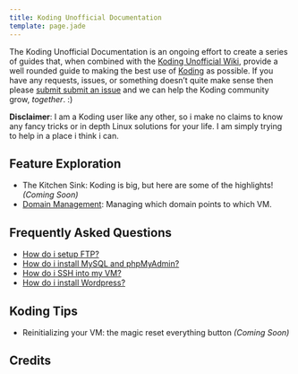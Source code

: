```yaml
---
title: Koding Unofficial Documentation
template: page.jade
---
```



The Koding Unofficial Documentation is an ongoing effort to create a series
of guides that, when combined with the
[Koding Unofficial Wiki](https://github.com/leeolayvar/koding-unofficial/wiki),
provide a well rounded guide to making the best use of
[Koding](https://koding.com) as possible.
If you have any requests, issues, or something doesn’t quite make sense
then please
[submit submit an issue](https://github.com/leeolayvar/koding-unofficial/issues/new)
and we can help the Koding community grow, *together*. :)

**Disclaimer**: I am a Koding user like any other, so i make no claims to know
any fancy tricks or in depth Linux solutions for your life. I am simply trying to
help in a place i think i can.



<a name="feature-explanation" class="anchor"></a>
## Feature Exploration

- The Kitchen Sink: Koding is big, but here are some of the highlights! *(Coming Soon)*
- [Domain Management](/guides/domain-management/): Managing which domain points to which VM.



<a name="frequently-asked-questions" class="anchor"></a>
## Frequently Asked Questions

- [How do i setup FTP?](/guides/setting-up-ftp/)
- [How do i install MySQL and phpMyAdmin?](/guides/installing-mysql-phpmyadmin/)
- [How do i SSH into my VM?](/guides/ssh-into-your-vm/)
- [How do i install Wordpress?](/guides/installing-wordpress/)



<a name="koding-tips" class="anchor"></a>
## Koding Tips

- Reinitializing your VM: the magic reset everything button *(Coming Soon)*



<a name="credits" class="anchor"></a>
## Credits

